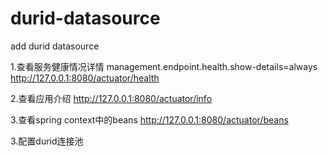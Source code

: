 # durid-datasource
add durid datasource

1.查看服务健康情况详情
management.endpoint.health.show-details=always
http://127.0.0.1:8080/actuator/health

2.查看应用介绍
http://127.0.0.1:8080/actuator/info

3.查看spring context中的beans
http://127.0.0.1:8080/actuator/beans

3.配置durid连接池

